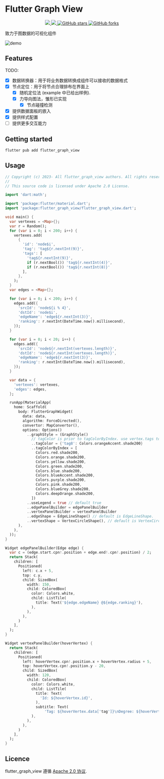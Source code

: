 
<!-- 
  Copyright (c) 2023- All flutter_graph_view authors. All rights reserved.

  This source code is licensed under Apache 2.0 License.
 -->

# Flutter Graph View

<p align="center">
  <a title="Pub" href="https://flame-engine.org" >
      <img src="https://img.shields.io/badge/Powered%20by-%F0%9F%94%A5-orange.svg" />
  </a>
  <a title="Powered by Flame" href="https://pub.flutter-io.cn/packages/flutter_graph_view" >
      <img src="https://img.shields.io/badge/Pub-v0.0.1+x-red?style=popout" />
  </a>
  <a href="https://github.com/dudu-ltd/flutter_graph_view/stargazers">
      <img src="https://img.shields.io/github/stars/dudu-ltd/flutter_graph_view" alt="GitHub stars" />
  </a>
  <a href="https://github.com/dudu-ltd/flutter_graph_view/network/members">
      <img src="https://img.shields.io/github/forks/dudu-ltd/flutter_graph_view" alt="GitHub forks" />
  </a>
</p>

致力于图数据的可视化组件

![demo](https://foruda.gitee.com/images/1674684822685415888/5033481e_1043207.png)

## Features

TODO: 
- [x] 数据转换器：用于将业务数据转换成组件可以接收的数据格式
- [x] 节点定位：用于将节点合理排布在界面上
  - [x] 随机定位法 (example 中已给出样例).
  - [x] 力导向图法，雏形已实现
    - [x] 节点碰撞检测 
- [x] 提供数据面板的嵌入
- [x] 提供样式配置
- [ ] 提供更多交互能力

## Getting started

```sh
flutter pub add flutter_graph_view
```

## Usage

```dart
// Copyright (c) 2023- All flutter_graph_view authors. All rights reserved.
//
// This source code is licensed under Apache 2.0 License.

import 'dart:math';

import 'package:flutter/material.dart';
import 'package:flutter_graph_view/flutter_graph_view.dart';

void main() {
  var vertexes = <Map>{};
  var r = Random();
  for (var i = 0; i < 200; i++) {
    vertexes.add(
      {
        'id': 'node$i',
        'tag': 'tag${r.nextInt(9)}',
        'tags': [
          'tag${r.nextInt(9)}',
          if (r.nextBool()) 'tag${r.nextInt(4)}',
          if (r.nextBool()) 'tag${r.nextInt(8)}'
        ],
      },
    );
  }
  var edges = <Map>{};

  for (var i = 0; i < 200; i++) {
    edges.add({
      'srcId': 'node${i % 4}',
      'dstId': 'node$i',
      'edgeName': 'edge${r.nextInt(3)}',
      'ranking': r.nextInt(DateTime.now().millisecond),
    });
  }

  for (var i = 0; i < 20; i++) {
    edges.add({
      'srcId': 'node${r.nextInt(vertexes.length)}',
      'dstId': 'node${r.nextInt(vertexes.length)}',
      'edgeName': 'edge${r.nextInt(3)}',
      'ranking': r.nextInt(DateTime.now().millisecond),
    });
  }

  var data = {
    'vertexes': vertexes,
    'edges': edges,
  };

  runApp(MaterialApp(
    home: Scaffold(
      body: FlutterGraphWidget(
        data: data,
        algorithm: ForceDirected(),
        convertor: MapConvertor(),
        options: Options()
          ..graphStyle = (GraphStyle()
            // tagColor is prior to tagColorByIndex. use vertex.tags to get color
            ..tagColor = {'tag8': Colors.orangeAccent.shade200}
            ..tagColorByIndex = [
              Colors.red.shade200,
              Colors.orange.shade200,
              Colors.yellow.shade200,
              Colors.green.shade200,
              Colors.blue.shade200,
              Colors.blueAccent.shade200,
              Colors.purple.shade200,
              Colors.pink.shade200,
              Colors.blueGrey.shade200,
              Colors.deepOrange.shade200,
            ])
          ..useLegend = true // default true
          ..edgePanelBuilder = edgePanelBuilder
          ..vertexPanelBuilder = vertexPanelBuilder
          ..edgeShape = EdgeLineShape() // default is EdgeLineShape.
          ..vertexShape = VertexCircleShape(), // default is VertexCircleShape.
      ),
    ),
  ));
}

Widget edgePanelBuilder(Edge edge) {
  var c = (edge.start.cpn!.position + edge.end!.cpn!.position) / 2;
  return Stack(
    children: [
      Positioned(
        left: c.x + 5,
        top: c.y,
        child: SizedBox(
          width: 150,
          child: ColoredBox(
            color: Colors.white,
            child: ListTile(
              title: Text('${edge.edgeName} @${edge.ranking}'),
            ),
          ),
        ),
      )
    ],
  );
}

Widget vertexPanelBuilder(hoverVertex) {
  return Stack(
    children: [
      Positioned(
        left: hoverVertex.cpn!.position.x + hoverVertex.radius + 5,
        top: hoverVertex.cpn!.position.y - 20,
        child: SizedBox(
          width: 120,
          child: ColoredBox(
            color: Colors.white,
            child: ListTile(
              title: Text(
                'Id: ${hoverVertex.id}',
              ),
              subtitle: Text(
                  'Tag: ${hoverVertex.data['tag']}\nDegree: ${hoverVertex.degree}'),
            ),
          ),
        ),
      )
    ],
  );
}

```

## Licence

flutter_graph_view 遵循 [Apache 2.0 协议](https://www.apache.org/licenses/LICENSE-2.0).
